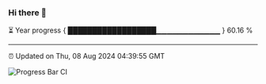 ### Hi there 👋

⏳ Year progress { ██████████████████▁▁▁▁▁▁▁▁▁▁▁▁ } 60.16 %

---

⏰ Updated on Thu, 08 Aug 2024 04:39:55 GMT

![Progress Bar CI](https://github.com/IshwaranRudhara/GIT-ACTION/workflows/Progress%20Bar%20CI/badge.svg)
